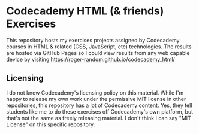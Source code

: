 # Codecademy HTML (& friends) Exercises
This repository hosts my exercises projects assigned by Codecademy courses
in HTML & related (CSS, JavaScript, etc) technologies. The results are
hosted via GitHub Pages so I could view results from any web capable device
by visiting https://roger-random.github.io/codecademy_html/

## Licensing
I do not know Codecademy's licensing policy on this material. While I'm happy
to release my own work under the permissive MIT license in other repositories,
this repository has a lot of Codecademy content. Yes, they tell students like
me to do these exercises off Codecademy's own platform, but that's not the
same as freely releasing material. I don't think I can say "MIT License" on
this specific repository.
